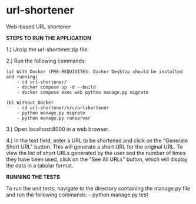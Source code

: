 # url-shortener
Web-based URL shortener

**STEPS TO RUN THE APPLICATION**

1.) Unzip the url-shortener.zip file.

2.) Run the following commands:
    
    (a) With Docker (PRE-REQUISITES: Docker Desktop should be installed and running)
        - cd url-shortener/
        - docker compose up -d --build
        - docker compose exec web python manage.py migrate
    
    (b) Without Docker
        - cd url-shortener/src/urlshortener
        - python manage.py migrate
        - python manage.py runserver

3.) Open localhost:8000 in a web browser. 

4.) In the text field, enter a URL to be shortened and click on the "Generate Short URL" button. This will generate a short URL for the original URL. To view the list of short URLs generated by the user and the number of times they have been used, click on the "See All URLs" button, which will display the data in a tabular format. 


**RUNNING THE TESTS**

To run the unit tests, navigate to the directory containing the manage.py file and run the following commands:
    - python manage.py test

